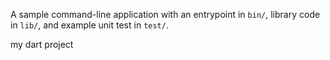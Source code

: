 A sample command-line application with an entrypoint in `bin/`, library code
in `lib/`, and example unit test in `test/`.

my dart project












